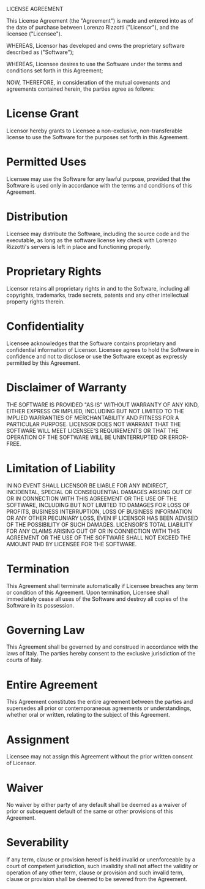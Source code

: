 LICENSE AGREEMENT

This License Agreement (the "Agreement") is made and entered into as of the date of purchase between Lorenzo Rizzotti ("Licensor"), and the licensee ("Licensee").

WHEREAS, Licensor has developed and owns the proprietary software described as ("Software");

WHEREAS, Licensee desires to use the Software under the terms and conditions set forth in this Agreement;

NOW, THEREFORE, in consideration of the mutual covenants and agreements contained herein, the parties agree as follows:

# License Grant
Licensor hereby grants to Licensee a non-exclusive, non-transferable license to use the Software for the purposes set forth in this Agreement.

# Permitted Uses
Licensee may use the Software for any lawful purpose, provided that the Software is used only in accordance with the terms and conditions of this Agreement.

# Distribution
Licensee may distribute the Software, including the source code and the executable, as long as the software license key check with Lorenzo Rizzotti's servers is left in place and functioning properly.

# Proprietary Rights
Licensor retains all proprietary rights in and to the Software, including all copyrights, trademarks, trade secrets, patents and any other intellectual property rights therein.

# Confidentiality
Licensee acknowledges that the Software contains proprietary and confidential information of Licensor. Licensee agrees to hold the Software in confidence and not to disclose or use the Software except as expressly permitted by this Agreement.

# Disclaimer of Warranty
THE SOFTWARE IS PROVIDED "AS IS" WITHOUT WARRANTY OF ANY KIND, EITHER EXPRESS OR IMPLIED, INCLUDING BUT NOT LIMITED TO THE IMPLIED WARRANTIES OF MERCHANTABILITY AND FITNESS FOR A PARTICULAR PURPOSE. LICENSOR DOES NOT WARRANT THAT THE SOFTWARE WILL MEET LICENSEE'S REQUIREMENTS OR THAT THE OPERATION OF THE SOFTWARE WILL BE UNINTERRUPTED OR ERROR-FREE.

# Limitation of Liability
IN NO EVENT SHALL LICENSOR BE LIABLE FOR ANY INDIRECT, INCIDENTAL, SPECIAL OR CONSEQUENTIAL DAMAGES ARISING OUT OF OR IN CONNECTION WITH THIS AGREEMENT OR THE USE OF THE SOFTWARE, INCLUDING BUT NOT LIMITED TO DAMAGES FOR LOSS OF PROFITS, BUSINESS INTERRUPTION, LOSS OF BUSINESS INFORMATION OR ANY OTHER PECUNIARY LOSS, EVEN IF LICENSOR HAS BEEN ADVISED OF THE POSSIBILITY OF SUCH DAMAGES. LICENSOR'S TOTAL LIABILITY FOR ANY CLAIMS ARISING OUT OF OR IN CONNECTION WITH THIS AGREEMENT OR THE USE OF THE SOFTWARE SHALL NOT EXCEED THE AMOUNT PAID BY LICENSEE FOR THE SOFTWARE.

# Termination
This Agreement shall terminate automatically if Licensee breaches any term or condition of this Agreement.
Upon termination,
Licensee shall immediately cease all uses of the Software and destroy all copies of the Software in its possession.

# Governing Law
This Agreement shall be governed by and construed in accordance with the laws of Italy.
The parties hereby consent to the exclusive jurisdiction of the courts of Italy.

# Entire Agreement
This Agreement constitutes the entire agreement between the parties and supersedes all prior or contemporaneous agreements or understandings,
whether oral or written,
relating to the subject of this Agreement.

# Assignment
Licensee may not assign this Agreement without the prior written consent of Licensor.

# Waiver
No waiver by either party of any default shall be deemed as a waiver of prior or subsequent default of the same or other provisions of this Agreement.

# Severability
If any term, clause or provision hereof is held invalid or unenforceable by a court of competent jurisdiction, such invalidity shall not affect the validity or operation of any other term, clause or provision and such invalid term, clause or provision shall be deemed to be severed from the Agreement.
